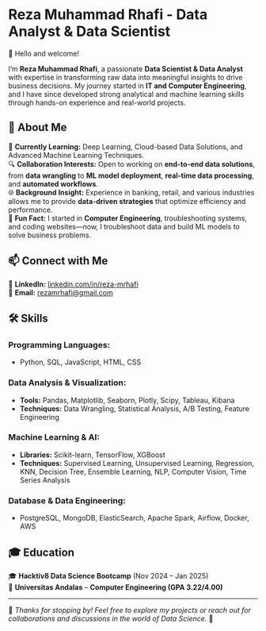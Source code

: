 # Reza Muhammad Rhafi - Data Analyst & Data Scientist  
👋 Hello and welcome!  

I’m **Reza Muhammad Rhafi**, a passionate **Data Scientist & Data Analyst** with expertise in transforming raw data into meaningful insights to drive business decisions. My journey started in **IT and Computer Engineering**, and I have since developed strong analytical and machine learning skills through hands-on experience and real-world projects.

## 🚀 About Me  
🌱 **Currently Learning:** Deep Learning, Cloud-based Data Solutions, and Advanced Machine Learning Techniques.  
🔍 **Collaboration Interests:** Open to working on **end-to-end data solutions**, from **data wrangling** to **ML model deployment**, **real-time data processing**, and **automated workflows**.  
🌐 **Background Insight:** Experience in banking, retail, and various industries allows me to provide **data-driven strategies** that optimize efficiency and performance.  
🎉 **Fun Fact:** I started in **Computer Engineering**, troubleshooting systems, and coding websites—now, I troubleshoot data and build ML models to solve business problems.  

## 📫 Connect with Me  
🔗 **LinkedIn:** [linkedin.com/in/reza-mrhafi](https://www.linkedin.com/in/reza-mrhafi/)  
📧 **Email:** rezamrhafi@gmail.com  

## 🛠 Skills  
### **Programming Languages:**  
- Python, SQL, JavaScript, HTML, CSS  

### **Data Analysis & Visualization:**  
- **Tools:** Pandas, Matplotlib, Seaborn, Plotly, Scipy, Tableau, Kibana  
- **Techniques:** Data Wrangling, Statistical Analysis, A/B Testing, Feature Engineering  

### **Machine Learning & AI:**  
- **Libraries:** Scikit-learn, TensorFlow, XGBoost  
- **Techniques:** Supervised Learning, Unsupervised Learning, Regression, KNN, Decision Tree, Ensemble Learning, NLP, Computer Vision, Time Series Analysis  

### **Database & Data Engineering:**  
- PostgreSQL, MongoDB, ElasticSearch, Apache Spark, Airflow, Docker, AWS  

## 🎓 Education  
🎓 **Hacktiv8 Data Science Bootcamp** (Nov 2024 – Jan 2025)  
📖 **Universitas Andalas** – **Computer Engineering (GPA 3.22/4.00)**  




---

📢 *Thanks for stopping by! Feel free to explore my projects or reach out for collaborations and discussions in the world of Data Science.* 🚀
